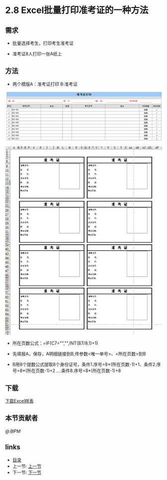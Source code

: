 # 2.8 Excel批量打印准考证的一种方法
## 需求
* 批量选择考生，打印考生准考证

* 准考证8人打印一张A纸上

## 方法
* 两个模版A：准考证打印  B:准考证

![](images/2.8.1.png)

![](images/2.8.2.png)

* 所在页数公式：=IF(C7="","",INT(B7/8.1)+1)

* 先填报A，保存，A明细链接到B,传参数<唯一单号>、<所在页数>到B

* B用8个提数公式提取8个身份证号，条件1.序号=8*(所在页数-1)+1、条件2.序号=8*(所在页数-1)+2 ….条件8.序号=8*(所在页数-1)+8

## 下载
[下载Excel样表](src/2.8.xls)

## 本节贡献者
*@张PM*  

## links
  * [目录](<preface.md>)
  * 上一节: [上一节](<02.7.md>)
  * 下一节: [下一节](<03.0.md>)
